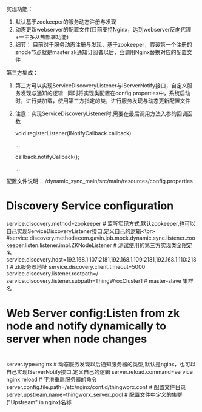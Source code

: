 实现功能：
1. 默认基于zookeeper的服务动态注册与发现
2. 动态更新webserver的配置文件(目前支持Nginx，达到webserver反向代理+一主多从热部署功能)
3. 细节：
   目前对于服务动态注册与发现，基于zookeeper，假设第一个注册的znode节点就是master
   zk通知订阅者以后，会调用Nginx替换对应的配置文件

第三方集成：
1. 第三方可以实现ServiceDiscoveryListener与IServerNotify接口，自定义服务发现与通知的逻辑
   同时将实现类配置在config.properties中，系统启动时，进行类加载，使用第三方指定的类，进行服务发现与动态更新配置文件

2. 注意：实现ServiceDiscoveryListener时,需要在最后调用方法入参的回调函数


   void registerListener(INotifyCallback callback)


   ...


   callback.notifyCallback();


   ...





配置文件说明：
/dynamic_sync_main/src/main/resources/config.properties

# Discovery Service configuration

service.discovery.method=zookeeper                                                                               # 监听实现方式,默认zookeeper,也可以自己实现ServiceDiscoveryListener接口,定义自己的逻辑<\br>
#service.discovery.method=com.gavin.job.mock.dynamic.sync.listener.zookeeper.listen.listener.impl.ZKNodeListener # 测试使用的第三方实现类全限定名
service.discovery.host=192.168.1.107:2181,192.168.1.109:2181,192.168.1.110:2181                                  # zk服务器地址
service.discovery.client.timeout=5000
service.discovery.listener.rootpath=/
service.discovery.listener.subpath=ThingWroxCluster1								 # master-slave 集群名

#
# Web Server config:Listen from zk node and notify dynamically to server when node changes
# 
server.type=nginx												 # 动态服务发现以后通知服务器的类型,默认是nginx，也可以自己实现IServerNotify接口,定义自己的逻辑
server.reload.command=service nginx reload									 # 平滑重启服务器的命令
server.config.file.path=/etc/nginx/conf.d/thingworx.conf							 #  配置文件目录
server.upstream.name=thingworx_server_pool									 #  配置文件中定义的集群("Upstream" in nginx)名称


